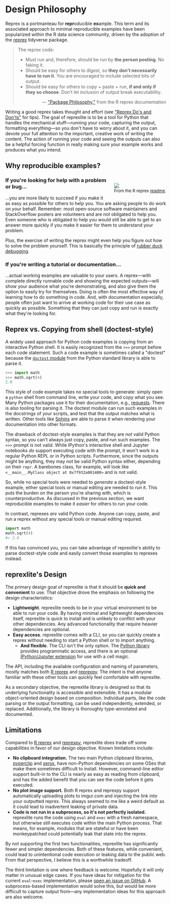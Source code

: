 # Design Philosophy

Reprex is a portmanteau for **repr**oducible **ex**ample. This term and its associated approach to minimal reproducible examples have been popularized within the R data science community, driven by the adoption of the [reprex](https://reprex.tidyverse.org/index.html) tidyverse package.

> The reprex code:
>
> - Must run and, therefore, should be run by **the person posting**. No faking it.
> - Should be easy for others to digest, so **they don’t necessarily have to run it**. You are encouraged to include selected bits of output.
> - Should be easy for others to copy + paste + run, **if and only if they so choose**. Don’t let inclusion of output break executability.
>
> <p style="text-align: right">― <a href="https://reprex.tidyverse.org/articles/reprex-dos-and-donts.html#package-philosophy">"Package Philosophy,"</a> from the R reprex documentation</p>

Writing a good reprex takes thought and effort (see ["Reprex Do's and Don'ts"](../dos-and-donts) for tips). The goal of reprexlite is to be a tool for Python that handles the mechanical stuff—running your code, capturing the output, formatting everything—so you don't have to worry about it, and you can devote your full attention to the important, creative work of writing the content. The action of running your code and seeing the outputs can also be a helpful forcing function in really making sure your example works and produces what you intend.

## Why reproducible examples?

<div style="float: right; margin-top: 24px; margin-left: 2ch; "><img src="../images/help-me-help-you.png" /><p style="font-size: small; text-align: center; margin-top: 0;">From the R reprex <a href="https://reprex.tidyverse.org/index.html">readme</a>.</p></div>

### If you're looking for help with a problem or bug...

...you are more likely to succeed if you make it as easy as possible for others to help you. You are asking people to do work on your behalf. Remember: most open-source software maintainers and StackOverflow posters are volunteers and are not obligated to help you. Even someone who is obligated to help you would still be able to get to an answer more quickly if you make it easier for them to understand your problem.

Plus, the exercise of writing the reprex might even help you figure out how to solve the problem yourself. This is basically the principle of [rubber duck debugging](https://rubberduckdebugging.com/).

### If you're writing a tutorial or documentation...

...actual working examples are valuable to your users. A reprex—with complete directly runnable code and showing the expected outputs—will show your audience what you're demonstrating, and also give them the option to easily try for themselves. Doing is often the most effective way of learning how to do something in code. And, with documentation especially, people often just want to arrive at working code for their use case as quickly as possible. Something that they can just copy and run is exactly what they're looking for.

## Reprex vs. Copying from shell (doctest-style)

A widely used approach for Python code examples is copying from an interactive Python shell. It is easily recognized from the `>>>` prompt before each code statement. Such a code example is sometimes called a "doctest" because the [`doctest` module](https://docs.python.org/3/library/doctest.html) from the Python standard library is able to parse it.

```python
>>> import math
>>> math.sqrt(4)
2.0
```

This style of code example takes no special tools to generate: simply open a `python` shell from command line, write your code, and copy what you see. Many Python packages use it for their documentation, e.g., [requests](https://requests.readthedocs.io/en/master/). There is also tooling for parsing it. The doctest module can run such examples in the docstrings of your scripts, and test that the output matches what is written. Other tools like [Sphinx](https://www.sphinx-doc.org/en/1.4.9/markup/code.html) are able to parse it when rendering your documentation into other formats.

The drawback of doctest-style examples is that they are _not_ valid Python syntax, so you can't always just copy, paste, and run such examples. The `>>>` prompt is not valid. While IPython's interactive shell and Jupyter notebooks _do_ support executing code with the prompt, it won't work in a regular Python REPL or in Python scripts. Furthermore, since the outputs might be anything, they may not be valid Python syntax either, depending on their `repr`. A barebones class, for example, will look like `<__main__.MyClass object at 0x7f932a001400>` and is not valid.

So, while no special tools were needed to _generate_ a doctest-style example, either special tools or manual editing are needed to _run_ it. This puts the burden on the person you're sharing with, which is counterproductive. As discussed in the previous section, we want reproducible examples to make it _easier_ for others to run your code.

In contrast, reprexes _are_ valid Python code. Anyone can copy, paste, and run a reprex without any special tools or manual editing required.

```python
import math
math.sqrt(4)
#> 2.0
```

If this has convinced you, you can take advantage of reprexlite's ability to parse doctest-style code and easily convert those examples to reprexes instead.

## reprexlite's Design

The primary design goal of reprexlite is that it should be **quick and convenient** to use. That objective drove the emphasis on following the design characteristics:

- **Lightweight**. reprexlite needs to be in your virtual environment to be able to run your code. By having minimal and lightweight dependencies itself, reprexlite is quick to install and is unlikely to conflict with your other dependencies. Any advanced functionality that require heavier dependencies are optional.
- **Easy access**. reprexlite comes with a CLI, so you can quickly create a reprex without needing to start a Python shell or to import anything.
  - **And flexible**. The CLI isn't the only option. The [Python library](../api-reference/reprex/) provides programmatic access, and there is an optional [IPython/Jupyter extension](../ipython-jupyter-magic/) for use with a cell magic.

The API, including the available configuration and naming of parameters, mostly matches both [R reprex](https://reprex.tidyverse.org/) and [reprexpy](https://github.com/crew102/reprexpy). The intent is that anyone familiar with these other tools can quickly feel comfortable with reprexlite.

As a secondary objective, the reprexlite library is designed so that its underlying functionality is accessible and extensible. It has a modular object-oriented design based on composition. Individual parts, like the code parsing or the output formatting, can be used independently, extended, or replaced. Additionally, the library is thoroughly type-annotated and documented.

## Limitations

Compared to [R reprex](https://reprex.tidyverse.org/) and [reprexpy](https://github.com/crew102/reprexpy), reprexlite does trade off some capabilities in favor of our design objective. Known limitations include:

- **No clipboard integration.** The two main Python clipboard libraries, [pyperclip](https://github.com/asweigart/pyperclip) and [xerox](https://github.com/adityarathod/xerox), have non-Python dependencies on some OSes that make them sometimes difficult to install. However, command-line editor support built-in to the CLI is nearly as easy as reading from clipboard, and has the added benefit that you can see the code before it gets executed.
- **No plot image support.** Both R reprex and reprexpy support automatically uploading plots to imgur.com and injecting the link into your outputted reprex. This always seemed to me like a weird default as it could lead to inadvertent leaking of private data.
- **Code is not run in a subprocess, so it's not perfectly isolated.** reprexlite runs the code using `eval` and `exec` with a fresh namespace, but otherwise still executes code within the main Python process. That means, for example, modules that are stateful or have been monkeypatched could potentially leak that state into the reprex.

By not supporting the first two functionalities, reprexlite has significantly fewer and simpler dependencies. Both of these features, while convenient, could lead to unintentional code execution or leaking data to the public web. From that perspective, I believe this is a worthwhile tradeoff.

The third limitation is one where feedback is welcome. Hopefully it will only matter in unusual edge cases. If you have ideas for mitigation for the current `eval`-`exec` implementation, please [open an issue on GitHub](https://github.com/jayqi/reprexlite/issues). A subprocess-based implementation would solve this, but would be more difficult to capture output from—any implementation ideas for this approach are also welcome.
